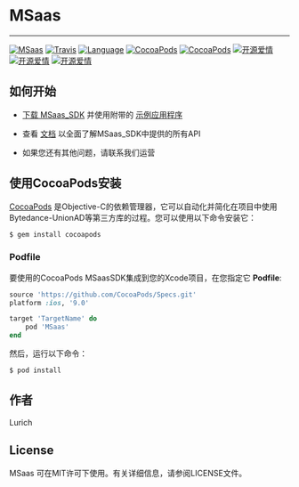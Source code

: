 # MSaas
***
[![MSaas](https://img.shields.io/badge/MSaas-AD-red.svg)](https://github.com/xiaofu666/MSaas_SDK.git)
[![Travis](https://img.shields.io/travis/xiaofu666/MSaas_SDK/tree/master/Example/YQAdDemo.svg?style=flat)](https://github.com/xiaofu666/MSaas_SDK.git)
[![Language](https://img.shields.io/badge/Language-Objective--C-FF7F24.svg?style=flat)](https://github.com/xiaofu666/MSaas_SDK.git)
[![CocoaPods](https://img.shields.io/cocoapods/p/MSaas.svg)](https://github.com/xiaofu666/MSaas_SDK.git)
[![CocoaPods](https://img.shields.io/cocoapods/v/MSaas.svg)](https://github.com/xiaofu666/MSaas_SDK.git)
 [![开源爱情](https://badges.frapsoft.com/os/mit/mit.svg?v=102)](https://github.com/xiaofu666/MSaas_SDK.git)
 [![开源爱情](https://badges.frapsoft.com/os/gpl/gpl.svg?v=102)](https://github.com/xiaofu666/MSaas_SDK.git)
 [![开源爱情](https://badges.frapsoft.com/os/v1/open-source.svg?v=102)](https://github.com/xiaofu666/MSaas_SDK.git)

## 如何开始

+ [下载 MSaas_SDK](https://github.com/xiaofu666/MSaas_SDK) 并使用附带的 [示例应用程序](https://github.com/xiaofu666/MSaas_SDK/tree/master/Example/ADDemo)

+ 查看 [文档](https://github.com/xiaofu666/MSaas_SDK/blob/master/MSaasSDK/Document/iOS-SDK-对接文档.html) 以全面了解MSaas_SDK中提供的所有API

+ 如果您还有其他问题，请联系我们运营


## 使用CocoaPods安装


[CocoaPods](https://cocoapods.org) 是Objective-C的依赖管理器，它可以自动化并简化在项目中使用Bytedance-UnionAD等第三方库的过程。您可以使用以下命令安装它：

```ruby
$ gem install cocoapods
```

### Podfile

要使用的CocoaPods MSaasSDK集成到您的Xcode项目，在您指定它 **Podfile**:

```ruby
source 'https://github.com/CocoaPods/Specs.git'
platform :ios, '9.0'

target 'TargetName' do
    pod 'MSaas'
end
```
然后，运行以下命令：

```ruby
$ pod install
```

## 作者

Lurich

## License

MSaas 可在MIT许可下使用。有关详细信息，请参阅LICENSE文件。

